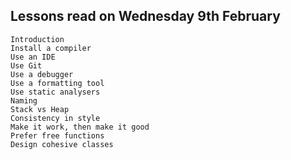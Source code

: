 ## Lessons read on Wednesday 9th February
    Introduction
    Install a compiler
    Use an IDE
    Use Git
    Use a debugger
    Use a formatting tool
    Use static analysers
    Naming
    Stack vs Heap
    Consistency in style
    Make it work, then make it good		
    Prefer free functions
    Design cohesive classes